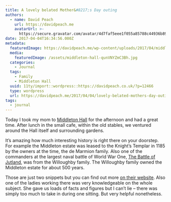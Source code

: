 ```yaml
---
title: A lovely belated Mother&#8217;s Day outing
authors:
  - name: David Peach
    url: https://davidpeach.me
    avatarUrl: >-
      https://secure.gravatar.com/avatar/4d7faf5eee1f055a85788c44936b8995eaab6dfb004e7854ec747ccb272e91ee?s=96&d=mm&r=g
date: 2017-04-04T16:34:56.000Z
metadata:
  featuredImage: https://davidpeach.me/wp-content/uploads/2017/04/middleton-hall.jpg
  media:
    featuredImage: /assets/middleton-hall-qunVNYZmC3Bh.jpg
  categories:
    - Journal
  tags:
    - Family
    - Middleton Hall
  uuid: 11ty/import::wordpress::https://davidpeach.co.uk/?p=12466
  type: wordpress
  url: https://davidpeach.me/2017/04/04/lovely-belated-mothers-day-outing/
tags:
  - journal
---
```

Today I took my mom to [Middleton Hall](http://www.middleton-hall.co.uk/) for the afternoon and had a great time. After lunch in the small cafe, within the old stables, we ventured around the Hall itself and surrounding gardens.

It’s amazing how much interesting history is right there on your doorstep. For example the Middleton estate was leased to the Knight’s Templar in 1185 by the owners at the time, the de Marmion family. Also one of the commanders at the largest naval battle of World War One, [The Battle of Jutland](https://en.wikipedia.org/wiki/Battle_of_Jutland), was from the Willoughby family. The Willoughby family owned the Middleton estate for about 500 years.

Those are just two snippets but you can find out more [on their website](http://www.middleton-hall.co.uk/home/estate/). Also one of the ladies working there was very knowledgeable on the whole subject. She gave us loads of facts and figures but I can’t lie – there was simply too much to take in during one sitting. But very helpful nonetheless.